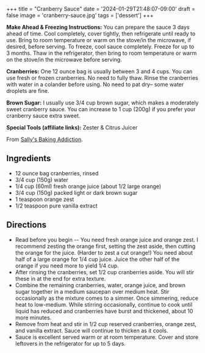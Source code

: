 +++
title = "Cranberry Sauce"
date = '2024-01-29T21:48:07-09:00'
draft = false
image = 'cranberry-sauce.jpg'
tags = ['dessert']
+++

**Make Ahead & Freezing Instructions:** You can prepare the sauce 3 days ahead of time. Cool completely, cover tightly, then refrigerate until ready to use. Bring to room temperature or warm on the stove/in the microwave, if desired, before serving. To freeze, cool sauce completely. Freeze for up to 3 months. Thaw in the refrigerator, then bring to room temperature or warm on the stove/in the microwave before serving.

**Cranberries:** One 12 ounce bag is usually between 3 and 4 cups. You can use fresh or frozen cranberries. No need to fully thaw. Rinse the cranberries with water in a colander before using. No need to pat dry– some water droplets are fine.

**Brown Sugar:** I usually use 3/4 cup brown sugar, which makes a moderately sweet cranberry sauce. You can increase to 1 cup (200g) if you prefer your cranberry sauce extra sweet.

**Special Tools (affiliate links):** Zester & Citrus Juicer

From [Sally's Baking Addiction](https://sallysbakingaddiction.com/cranberry-sauce/).

## Ingredients
* 12 ounce bag cranberries, rinsed
* 3/4 cup (150g) water
* 1/4 cup (60ml) fresh orange juice (about 1/2 large orange)
* 3/4 cup (150g) packed light or dark brown sugar
* 1 teaspoon orange zest
* 1/2 teaspoon pure vanilla extract

## Directions
* Read before you begin -- You need fresh orange juice and orange zest. I recommend zesting the orange first, setting the zest aside, then cutting the orange for the juice. (Harder to zest a cut orange!) You need about half of a large orange for 1/4 cup juice. Juice the other half of the orange if you need more to yield 1/4 cup.
* After rinsing the cranberries, set 1/2 cup cranberries aside. You will stir these in at the end for extra texture.
* Combine the remaining cranberries, water, orange juice, and brown sugar together in a medium saucepan over medium heat. Stir occasionally as the mixture comes to a simmer. Once simmering, reduce heat to low-medium. While stirring occasionally, continue to cook until liquid has reduced and cranberries have burst and thickened, about 10 more minutes.
* Remove from heat and stir in 1/2 cup reserved cranberries, orange zest, and vanilla extract. Sauce will continue to thicken as it cools.
* Sauce is excellent served warm or at room temperature. Cover and store leftovers in the refrigerator for up to 5 days.
